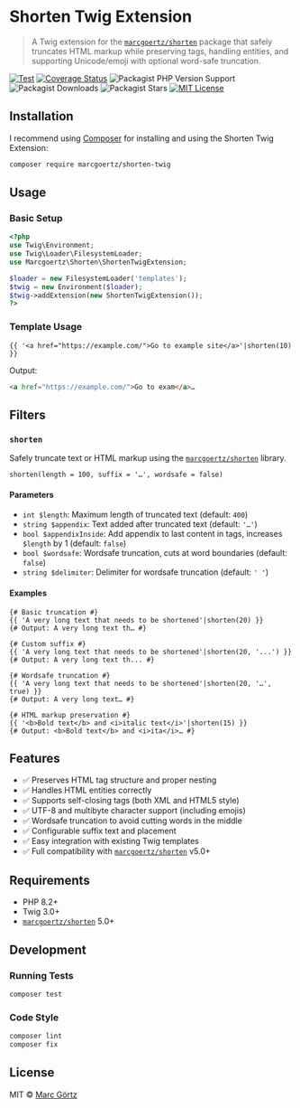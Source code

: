 # Shorten Twig Extension

> A Twig extension for the [`marcgoertz/shorten`](https://github.com/mrcgrtz/php-shorten) package that safely truncates HTML markup while preserving tags, handling entities, and supporting Unicode/emoji with optional word-safe truncation.

[![Test](https://github.com/mrcgrtz/php-shorten-twig/actions/workflows/test.yml/badge.svg)](https://github.com/mrcgrtz/php-shorten-twig/actions/workflows/test.yml)
[![Coverage Status](https://coveralls.io/repos/github/mrcgrtz/php-shorten-twig/badge.svg?branch=main)](https://coveralls.io/github/mrcgrtz/php-shorten-twig?branch=main)
![Packagist PHP Version Support](https://img.shields.io/packagist/php-v/marcgoertz/shorten-twig)
![Packagist Downloads](https://img.shields.io/packagist/dt/marcgoertz/shorten-twig)
![Packagist Stars](https://img.shields.io/packagist/stars/marcgoertz/shorten-twig)
[![MIT License](https://img.shields.io/github/license/mrcgrtz/php-shorten-twig)](https://github.com/mrcgrtz/php-shorten-twig/blob/main/LICENSE.md)

## Installation

I recommend using [Composer](https://getcomposer.org/) for installing and using the Shorten Twig Extension:

```bash
composer require marcgoertz/shorten-twig
```

## Usage

### Basic Setup

```php
<?php
use Twig\Environment;
use Twig\Loader\FilesystemLoader;
use Marcgoertz\Shorten\ShortenTwigExtension;

$loader = new FilesystemLoader('templates');
$twig = new Environment($loader);
$twig->addExtension(new ShortenTwigExtension());
?>
```

### Template Usage

```twig
{{ '<a href="https://example.com/">Go to example site</a>'|shorten(10) }}
```

Output:

```html
<a href="https://example.com/">Go to exam</a>…
```

## Filters

### `shorten`

Safely truncate text or HTML markup using the [`marcgoertz/shorten`](https://github.com/mrcgrtz/php-shorten) library.

```twig
shorten(length = 100, suffix = '…', wordsafe = false)
```

#### Parameters

* `int $length`: Maximum length of truncated text (default: `400`)
* `string $appendix`: Text added after truncated text (default: `'…'`)
* `bool $appendixInside`: Add appendix to last content in tags, increases `$length` by 1 (default: `false`)
* `bool $wordsafe`: Wordsafe truncation, cuts at word boundaries (default: `false`)
* `string $delimiter`: Delimiter for wordsafe truncation (default: `' '`)

#### Examples

```twig
{# Basic truncation #}
{{ 'A very long text that needs to be shortened'|shorten(20) }}
{# Output: A very long text th… #}

{# Custom suffix #}
{{ 'A very long text that needs to be shortened'|shorten(20, '...') }}
{# Output: A very long text th... #}

{# Wordsafe truncation #}
{{ 'A very long text that needs to be shortened'|shorten(20, '…', true) }}
{# Output: A very long text… #}

{# HTML markup preservation #}
{{ '<b>Bold text</b> and <i>italic text</i>'|shorten(15) }}
{# Output: <b>Bold text</b> and <i>ita</i>… #}
```

## Features

* ✅ Preserves HTML tag structure and proper nesting
* ✅ Handles HTML entities correctly
* ✅ Supports self-closing tags (both XML and HTML5 style)
* ✅ UTF-8 and multibyte character support (including emojis)
* ✅ Wordsafe truncation to avoid cutting words in the middle
* ✅ Configurable suffix text and placement
* ✅ Easy integration with existing Twig templates
* ✅ Full compatibility with [`marcgoertz/shorten`](https://github.com/mrcgrtz/php-shorten) v5.0+

## Requirements

* PHP 8.2+
* Twig 3.0+
* [`marcgoertz/shorten`](https://github.com/mrcgrtz/php-shorten) 5.0+

## Development

### Running Tests

```bash
composer test
```

### Code Style

```bash
composer lint
composer fix
```

## License

MIT © [Marc Görtz](https://marcgoertz.de/)
